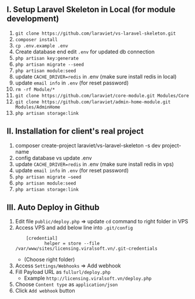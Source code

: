 ## I. Setup Laravel Skeleton in Local (for module development)
1. `git clone https://github.com/laraviet/vs-laravel-skeleton.git`
2. `composer install`
3. `cp .env.example .env`
4. Create database end edit `.env` for updated db connection
5. `php artisan key:generate`
6. `php artisan migrate --seed`
7. `php artisan module:seed`
8. update `CACHE_DRIVER=redis` in .env (make sure install redis in local)
9. update `email info` in `.env` (for reset password) 
10. `rm -rf Module/*`
11. `git clone https://github.com/laraviet/core-module.git Modules/Core`
12. `git clone https://github.com/laraviet/admin-home-module.git Modules/AdminHome`
13. `php artisan storage:link`

## II. Installation for client's real project
1. composer create-project laraviet/vs-laravel-skeleton -s dev project-name
2. config database vs update .env
3. update `CACHE_DRIVER=redis` in .env (make sure install redis in vps)
4. update `email info` in `.env` (for reset password) 
5. `php artisan migrate —seed`
6. `php artisan module:seed`
7. `php artisan storage:link`

## III. Auto Deploy in Github
1. Edit file `public/deploy.php` => update `cd` command to right folder in VPS
2. Access VPS and add below line into `.git/config`
    ```
        [credential]
               helper = store --file /var/www/sites/licensing.viralsoft.vn/.git-credentials
    ```
   - (Choose right folder)
1. Access `Settings/Webhooks` => Add webhook
2. Fill Payload URL as `fullurl/deploy.php`
    - Example `http://licensing.viralsoft.vn/deploy.php`
3. Choose `Content type` as `application/json`
4. Click `Add webhook` button

